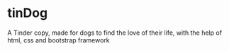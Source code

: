 # tinDog
A Tinder copy, made for dogs to find the love of their life, with the help of html, css and bootstrap framework
